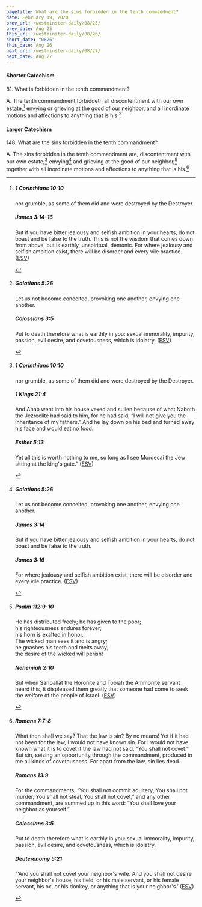 ```yaml
---
pagetitle: What are the sins forbidden in the tenth commandment?
date: February 19, 2020
prev_url: /westminster-daily/08/25/
prev_date: Aug 25
this_url: /westminster-daily/08/26/
short_date: "0826"
this_date: Aug 26
next_url: /westminster-daily/08/27/
next_date: Aug 27
---
```


#### Shorter Catechism

<span class="q">81.</span> What is forbidden in the tenth commandment?

<span class="q">A.</span> The tenth commandment forbiddeth all discontentment with our own estate,[^fnref:wsc1] envying or grieving at the good of our neighbor, and all inordinate motions and affections to anything that is his.[^fnref:wsc2]


[^fnref:wsc1]: <div class="esv"><h5>1 Corinthians 10:10</h5> <div class="esv-text"><p id="p46010010.01-1">nor grumble, as some of them did and were destroyed by the Destroyer.</p> </div><h5>James 3:14-16</h5> <div class="esv-text"><p id="p59003014.01-2">But if you have bitter jealousy and selfish ambition in your hearts, do not boast and be false to the truth. This is not the wisdom that comes down from above, but is earthly, unspiritual, demonic. For where jealousy and selfish ambition exist, there will be disorder and every vile practice.  (<a href="http://www.esv.org" class="copyright">ESV</a>)</p> </div> </div>

[^fnref:wsc2]: <div class="esv"><h5>Galatians 5:26</h5> <div class="esv-text"><p id="p48005026.01-1">Let us not become conceited, provoking one another, envying one another.</p> </div><h5>Colossians 3:5</h5> <div class="esv-text"><p id="p51003005.01-2">Put to death therefore what is earthly in you: sexual immorality, impurity, passion, evil desire, and covetousness, which is idolatry.  (<a href="http://www.esv.org" class="copyright">ESV</a>)</p> </div> </div>


#### Larger Catechism

<span class="q">148.</span> What are the sins forbidden in the tenth commandment?

<span class="q">A.</span> The sins forbidden in the tenth commandment are, discontentment with our own estate;[^fnref:wlc1] envying[^fnref:wlc2] and grieving at the good of our neighbor,[^fnref:wlc3] together with all inordinate motions and affections to anything that is his.[^fnref:wlc4]


[^fnref:wlc1]: <div class="esv"><h5>1 Corinthians 10:10</h5> <div class="esv-text"><p id="p46010010.01-1">nor grumble, as some of them did and were destroyed by the Destroyer.</p> </div><h5>1 Kings 21:4</h5> <div class="esv-text"><p id="p11021004.01-2">And Ahab went into his house vexed and sullen because of what Naboth the Jezreelite had said to him, for he had said, &#8220;I will not give you the inheritance of my fathers.&#8221; And he lay down on his bed and turned away his face and would eat no food.</p> </div><h5>Esther 5:13</h5> <div class="esv-text"><p id="p17005013.01-3">Yet all this is worth nothing to me, so long as I see Mordecai the Jew sitting at the king's gate.&#8221;  (<a href="http://www.esv.org" class="copyright">ESV</a>)</p> </div> </div>

[^fnref:wlc2]: <div class="esv"><h5>Galatians 5:26</h5> <div class="esv-text"><p id="p48005026.01-1">Let us not become conceited, provoking one another, envying one another.</p> </div><h5>James 3:14</h5> <div class="esv-text"><p id="p59003014.01-2">But if you have bitter jealousy and selfish ambition in your hearts, do not boast and be false to the truth.</p> </div><h5>James 3:16</h5> <div class="esv-text"><p id="p59003016.01-3">For where jealousy and selfish ambition exist, there will be disorder and every vile practice.  (<a href="http://www.esv.org" class="copyright">ESV</a>)</p> </div> </div>

[^fnref:wlc3]: <div class="esv"><h5>Psalm 112:9-10</h5> <div class="esv-text"><div class="block-indent"> <p class="line-group" id="p19112009.01-1">He has distributed freely; he has given to the poor;<br /> <span class="indent"></span>his righteousness endures forever;<br /> <span class="indent"></span>his horn is exalted in honor.<br />  The wicked man sees it and is angry;<br /> <span class="indent"></span>he gnashes his teeth and melts away;<br /> <span class="indent"></span>the desire of the wicked will perish!</p> </div> </div><h5>Nehemiah 2:10</h5> <div class="esv-text"><p id="p16002010.01-2">But when Sanballat the Horonite and Tobiah the Ammonite servant heard this, it displeased them greatly that someone had come to seek the welfare of the people of Israel.  (<a href="http://www.esv.org" class="copyright">ESV</a>)</p> </div> </div>

[^fnref:wlc4]: <div class="esv"><h5>Romans 7:7-8</h5> <div class="esv-text"> <p id="p45007007.05-1">What then shall we say? That the law is sin? By no means! Yet if it had not been for the law, I would not have known sin. For I would not have known what it is to covet if the law had not said, &#8220;You shall not covet.&#8221; But sin, seizing an opportunity through the commandment, produced in me all kinds of covetousness. For apart from the law, sin lies dead.</p> </div><h5>Romans 13:9</h5> <div class="esv-text"><p id="p45013009.01-2">For the commandments, &#8220;You shall not commit adultery, You shall not murder, You shall not steal, You shall not covet,&#8221; and any other commandment, are summed up in this word: &#8220;You shall love your neighbor as yourself.&#8221;</p> </div><h5>Colossians 3:5</h5> <div class="esv-text"><p id="p51003005.01-3">Put to death therefore what is earthly in you: sexual immorality, impurity, passion, evil desire, and covetousness, which is idolatry.</p> </div><h5>Deuteronomy 5:21</h5> <div class="esv-text"><p id="p05005021.01-4">&#8220;&#8216;And you shall not covet your neighbor's wife. And you shall not desire your neighbor's house, his field, or his male servant, or his female servant, his ox, or his donkey, or anything that is your neighbor's.&#8217;  (<a href="http://www.esv.org" class="copyright">ESV</a>)</p> </div> </div>

